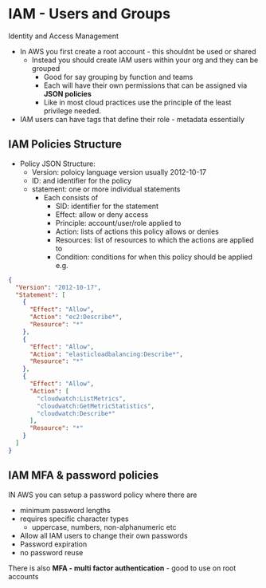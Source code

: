 # IAM - Users and Groups
Identity and Access Management

* In AWS you first create a root account - this shouldnt be used or shared
  * Instead you should create IAM users within your org and they can be grouped
    * Good for say grouping by function and teams
    * Each will have their own permissions that can be assigned via **JSON policies**
    * Like in most cloud practices use the principle of the least privilege needed.
* IAM users can have tags that define their role - metadata essentially


## IAM Policies Structure
* Policy JSON Structure:
  * Version: poloicy language version usually 2012-10-17
  * ID: and identifier for the policy
  * statement: one or more individual statements
    * Each consists of
      * SID: identifier for the statement
      * Effect: allow or deny access
      * Principle: account/user/role applied to
      * Action: lists of actions this policy allows or denies
      * Resources: list of resources to which the actions are applied to
      * Condition: conditions for when this policy should be applied
e.g.

```json
{
  "Version": "2012-10-17",
  "Statement": [
    {
      "Effect": "Allow", 
      "Action": "ec2:Describe*", 
      "Resource": "*"
    }, 
    {
      "Effect": "Allow", 
      "Action": "elasticloadbalancing:Describe*", 
      "Resource": "*"
    }, 
    {
      "Effect": "Allow", 
      "Action": [
        "cloudwatch:ListMetrics", 
        "cloudwatch:GetMetricStatistics", 
        "cloudwatch:Describe*"
      ], 
      "Resource": "*"
    }
  ]
}
```

## IAM MFA & password policies

IN AWS you can setup a password policy where there are
* minimum password lengths
* requires specific character types
  * uppercase, numbers, non-alphanumeric etc
* Allow all IAM users to change their own passwords
* Password expiration
* no password reuse

There is also **MFA - multi factor authentication** - good to use on root accounts
